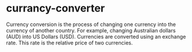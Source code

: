 # currancy-converter
Currency conversion is the process of changing one currency into the currency of another country. For example, changing Australian dollars (AUD) into US Dollars (USD). Currencies are converted using an exchange rate. This rate is the relative price of two currencies.
